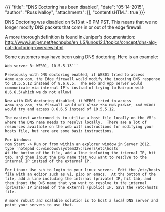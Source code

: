 {{{
  "title": "DNS Doctoring has been disabled",
  "date": "05-14-2015",
  "author": "Russ Malloy",
  "attachments": [],
  "contentIsHTML": true
}}}

DNS Doctoring was disabled on 5/13 at ~6 PM PST.  This means that we no longer modify DNS packets that come in or out of the edge firewall.

A more thorough definition is found in Juniper's documentation: http://www.juniper.net/techpubs/en_US/junos12.1/topics/concept/dns-alg-nat-doctoring-overview.html


Some customers may have been using DNS doctoring.  Here is an example:

```App server A: APP01, 10.5.5.12  (with public IP 8.6.6.5, which has DNS configured for Acme.app.com)
Web server B: WEB01, 10.5.5.13```

Previously with DNS doctoring enabled, if WEB01 tried to access Acme.app.com, the Edge firewall would modify the incoming DNS response to 10.5.5.12 instead of 8.6.6.5.  The Web and App server would communicate via internal IP's instead of trying to Hairpin with 8.6.6.5(which we do not allow)

Now with DNS doctoring disabled, if WEB01 tried to access Acme.app.com, the firewall would NOT alter the DNS packet, and WEB01 would try and access 8.6.6.5 instead of 10.5.5.12.

The easiest workaround is to utilize a host file locally on the VM's where the DNS name needs to resolve locally.  There are a lot of resources available on the web with instructions for modifying your hosts file, but here are some basic instructions. 

For Windows:
rom Start -> Run or from within an explorer window in Server 2012, type `notepad c:\windows\system32\drivers\etc\hosts`
At the bottom of the file, add a line including the internal IP, hit tab, and then input the DNS name that you want to resolve to the internal IP instead of the external IP.

For Linux: Use ssh to login to your linux server.  Edit the /etc/hosts file with an editor such as vi, pico or emacs.  At the bottom of the file, add a line including the internal (private) IP, hit tab, and then input the DNS name that you want to resolve to the internal (private) IP instead of the external (public) IP. Save the /etc/hosts file.

A more robust and scalable solution is to host a local DNS server and point your servers to use that.


